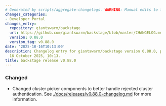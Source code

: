 ```yaml
---
# Generated by scripts/aggregate-changelogs. WARNING: Manual edits to this files will be overwritten.
changes_categories:
- Developer Portal
changes_entry:
  repository: giantswarm/backstage
  url: https://github.com/giantswarm/backstage/blob/master/CHANGELOG.md#0880---2025-10-16
  version: 0.88.0
  version_tag: v0.88.0
date: '2025-10-16T10:13:00'
description: Changelog entry for giantswarm/backstage version 0.88.0, published on
  16 October 2025, 10:13.
title: backstage release v0.88.0
---
```


### Changed
- Changed cluster picker components to better handle rejected cluster authentication.
See [./docs/releases/v0.88.0-changelog.md](./docs/releases/v0.88.0-changelog.md) for more information.
